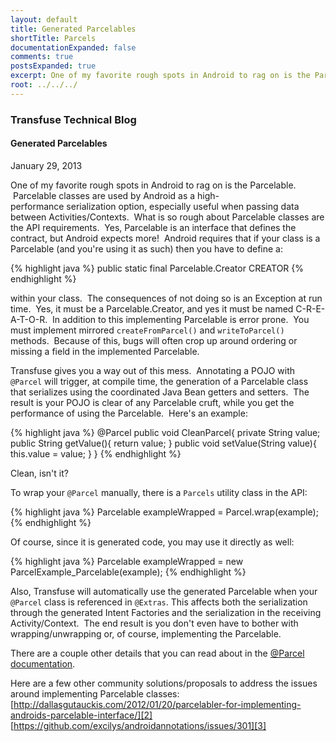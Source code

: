 ```yaml
---
layout: default
title: Generated Parcelables
shortTitle: Parcels
documentationExpanded: false
comments: true
postsExpanded: true
excerpt: One of my favorite rough spots in Android to rag on is the Parcelable.  Parcelable classes are used by Android as a high-performance serialization option, especially useful when passing data between Activities/Contexts.  What is so rough about Parcelable classes are the API requirements.  Yes, Parcelable is an interface that defines the contract, but Android expects more!
root: ../../../
---
```


### Transfuse Technical Blog

#### Generated Parcelables
January 29, 2013

One of my favorite rough spots in Android to rag on is the Parcelable.  Parcelable classes are used by Android as a high-performance serialization option, especially useful when passing data between Activities/Contexts.  What is so rough about Parcelable classes are the API requirements.  Yes, Parcelable is an interface that defines the contract, but Android expects more!  Android requires that if your class is a Parcelable (and you're using it as such) then you have to define a:

{% highlight java %}
public static final Parcelable.Creator<MyParcelable> CREATOR
{% endhighlight %}

within your class.  The consequences of not doing so is an Exception at run time.  Yes, it must be a Parcelable.Creator, and yes it must be named C-R-E-A-T-O-R.  In addition to this implementing Parcelable is error prone.  You must implement mirrored `createFromParcel()` and `writeToParcel()` methods.  Because of this, bugs will often crop up around ordering or missing a field in the implemented Parcelable.

Transfuse gives you a way out of this mess.  Annotating a POJO with `@Parcel` will trigger, at compile time, the generation of a Parcelable class that serializes using the coordinated Java Bean getters and setters.  The result is your POJO is clear of any Parcelable cruft, while you get the performance of using the Parcelable.  Here's an example:

{% highlight java %}
@Parcel
public void CleanParcel{
    private String value;
    public String getValue(){
        return value;
    }
    public void setValue(String value){
        this.value = value;
    }
}
{% endhighlight %}

Clean, isn't it?

To wrap your `@Parcel` manually, there is a `Parcels` utility class in the API:

{% highlight java %}
Parcelable exampleWrapped = Parcel.wrap(example);
{% endhighlight %}

Of course, since it is generated code, you may use it directly as well:

{% highlight java %}
Parcelable exampleWrapped = new ParcelExample_Parcelable(example);
{% endhighlight %}

Also, Transfuse will automatically use the generated Parcelable when your `@Parcel` class is referenced in `@Extras`. This affects both the serialization through the generated Intent Factories and the serialization in the receiving Activity/Context.  The end result is you don't even have to bother with wrapping/unwrapping or, of course, implementing the Parcelable.

There are a couple other details that you can read about in the [@Parcel documentation][1].

Here are a few other community solutions/proposals to address the issues around implementing Parcelable classes:
[http://dallasgutauckis.com/2012/01/20/parcelabler-for-implementing-androids-parcelable-interface/][2]
[https://github.com/excilys/androidannotations/issues/301][3]

[1]: http://androidtransfuse.org/documentation.html#parcel
[2]: http://dallasgutauckis.com/2012/01/20/parcelabler-for-implementing-androids-parcelable-interface/
[3]: https://github.com/excilys/androidannotations/issues/301


